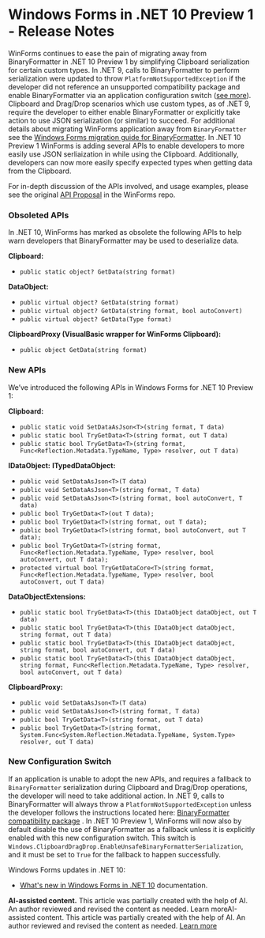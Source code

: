 # Windows Forms in .NET 10 Preview 1 - Release Notes

WinForms continues to ease the pain of migrating away from BinaryFormatter in .NET 10 Preview 1 by simplifying Clipboard serialization for certain custom types. In .NET 9, calls to BinaryFormatter to perform serialization were updated to throw `PlatformNotSupportedException` if the developer did not reference an unsupported compatibility package and enable BinaryFormatter via an application configuration switch ([see more](https://learn.microsoft.com/dotnet/standard/serialization/binaryformatter-migration-guide/compatibility-package)). Clipboard and Drag/Drop scenarios which use custom types, as of .NET 9, require the developer to either enable BinaryFormatter or explicitly take action to use JSON serialization (or similar) to succeed. For additional details about migrating WinForms application away from `BinaryFormatter` see the [Windows Forms migration guide for BinaryFormatter](https://learn.microsoft.com/dotnet/standard/serialization/binaryformatter-migration-guide/winforms-applications). In .NET 10 Preview 1 WinForms is adding several APIs to enable developers to more easily use JSON serliaization in while using the Clipboard. Additionally, developers can now more easily specify expected types when getting data from the Clipboard.

For in-depth discussion of the APIs involved, and usage examples, please see the original [API Proposal](https://github.com/dotnet/winforms/issues/12362) in the WinForms repo.

### Obsoleted APIs

In .NET 10, WinForms has marked as obsolete the following APIs to help warn developers that BinaryFormatter may be used to deserialize data.

**Clipboard:**

- `public static object? GetData(string format)`

**DataObject:**

- `public virtual object? GetData(string format)`
- `public virtual object? GetData(string format, bool autoConvert)`
- `public virtual object? GetData(Type format)`

**ClipboardProxy (VisualBasic wrapper for WinForms Clipboard):**

- `public object GetData(string format)`

### New APIs

We’ve introduced the following APIs in Windows Forms for .NET 10 Preview 1:

**Clipboard:**

- `public static void SetDataAsJson<T>(string format, T data)`
- `public static bool TryGetData<T>(string format, out T data)`
- `public static bool TryGetData<T>(string format, Func<Reflection.Metadata.TypeName, Type> resolver, out T data)`

**IDataObject:**
**ITypedDataObject:**

- `public void SetDataAsJson<T>(T data)`
- `public void SetDataAsJson<T>(string format, T data)`
- `public void SetDataAsJson<T>(string format, bool autoConvert, T data)`
- `public bool TryGetData<T>(out T data);`
- `public bool TryGetData<T>(string format, out T data);`
- `public bool TryGetData<T>(string format, bool autoConvert, out T data);`
- `public bool TryGetData<T>(string format, Func<Reflection.Metadata.TypeName, Type> resolver, bool autoConvert, out T data);`
- `protected virtual bool TryGetDataCore<T>(string format, Func<Reflection.Metadata.TypeName, Type> resolver, bool autoConvert, out T data)`

**DataObjectExtensions:**

- `public static bool TryGetData<T>(this IDataObject dataObject, out T data)`
- `public static bool TryGetData<T>(this IDataObject dataObject, string format, out T data)`
- `public static bool TryGetData<T>(this IDataObject dataObject, string format, bool autoConvert, out T data)`
- `public static bool TryGetData<T>(this IDataObject dataObject, string format, Func<Reflection.Metadata.TypeName, Type> resolver, bool autoConvert, out T data)`

**ClipboardProxy:**

- `public void SetDataAsJson<T>(T data)`
- `public void SetDataAsJson<T>(string format, T data)`
- `public bool TryGetData<T>(string format, out T data)`
- `public bool TryGetData<T>(string format, System.Func<System.Reflection.Metadata.TypeName, System.Type> resolver, out T data)`

### New Configuration Switch

If an application is unable to adopt the new APIs, and requires a fallback to `BinaryFormatter` serialization during Clipboard and Drag/Drop operations, the developer will need to take additional action. In .NET 9, calls to BinaryFormatter will always throw a `PlatformNotSupportedException` unless the developer follows the instructions located here: [BinaryFormatter compatibility package](https://learn.microsoft.com/dotnet/standard/serialization/binaryformatter-migration-guide/compatibility-package) . In .NET 10 Preview 1, WinForms will now also by default disable the use of BinaryFormatter as a fallback unless it is explicitly enabled with this new configuration switch. This switch is `Windows.ClipboardDragDrop.EnableUnsafeBinaryFormatterSerialization`, and it must be set to `True` for the fallback to happen successfully.

Windows Forms updates in .NET 10:

- [What's new in Windows Forms in .NET 10](https://learn.microsoft.com/dotnet/desktop/winforms/whats-new/net100) documentation.

**AI-assisted content.** This article was partially created with the help of AI. An author reviewed and revised the content as needed. Learn moreAI-assisted content. This article was partially created with the help of AI. An author reviewed and revised the content as needed. [Learn more](https://devblogs.microsoft.com/principles-for-ai-generated-content/) 
